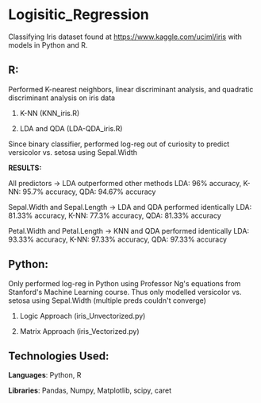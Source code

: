 # Logisitic_Regression

Classifying Iris dataset found at https://www.kaggle.com/uciml/iris with models in Python and R.

## R:

Performed K-nearest neighbors, linear discriminant analysis, and quadratic discriminant analysis on iris data

1) K-NN (KNN_iris.R)

2) LDA and QDA (LDA-QDA_iris.R)

Since binary classifier, performed log-reg out of curiosity to predict versicolor vs. setosa using Sepal.Width 

**RESULTS:**

All predictors -> LDA outperformed other methods
LDA: 96% accuracy, K-NN: 95.7% accuracy, QDA: 94.67% accuracy

Sepal.Width and Sepal.Length -> LDA and QDA performed identically
LDA: 81.33% accuracy, K-NN: 77.3% accuracy, QDA: 81.33% accuracy

Petal.Width and Petal.Length -> KNN and QDA performed identically 
LDA: 93.33% accuracy, K-NN: 97.33% accuracy, QDA: 97.33% accuracy

## Python:

Only performed log-reg in Python using Professor Ng's equations from Stanford's Machine Learning course. 
Thus only modelled versicolor vs. setosa using Sepal.Width (multiple preds couldn't converge)

1) Logic Approach (iris_Unvectorized.py)

2) Matrix Approach (iris_Vectorized.py)

## Technologies Used:
**Languages**:
Python, R

**Libraries**:
Pandas, Numpy, Matplotlib, scipy, caret
